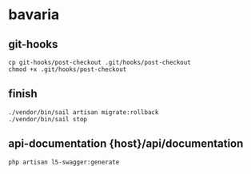 # bavaria

## git-hooks
```shell
cp git-hooks/post-checkout .git/hooks/post-checkout
chmod +x .git/hooks/post-checkout
```

## finish
```shell
./vendor/bin/sail artisan migrate:rollback
./vendor/bin/sail stop
```

## api-documentation {host}/api/documentation
```shell
php artisan l5-swagger:generate
```
